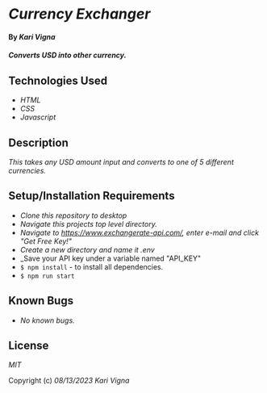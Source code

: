 # _Currency Exchanger_

#### By _Kari Vigna_

#### _Converts USD into other currency._

## Technologies Used

* _HTML_
* _CSS_
* _Javascript_

## Description

_This takes any USD amount input and converts to one of 5 different currencies._

## Setup/Installation Requirements

* _Clone this repository to desktop_
* _Navigate this projects top level directory._
* _Navigate to https://www.exchangerate-api.com/, enter e-mail and click "Get Free Key!"_
* _Create a new directory and name it .env_
* _Save your API key under a variable named "API_KEY"
* `$ npm install` - to install all dependencies.
* `$ npm run start`

## Known Bugs

* _No known bugs._

## License

_MIT_

Copyright (c) _08/13/2023_ _Kari Vigna_